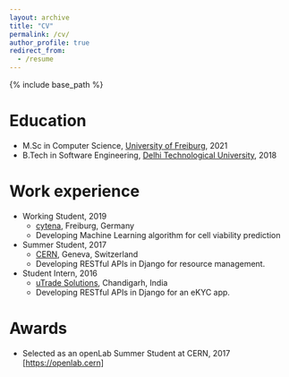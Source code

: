 ```yaml
---
layout: archive
title: "CV"
permalink: /cv/
author_profile: true
redirect_from:
  - /resume
---
```


{% include base_path %}

Education
======
* M.Sc in Computer Science, [University of Freiburg](https://www.tf.uni-freiburg.de/en), 2021
  <!-- * Supervisor: [Prof. Huanqing Feng](https://est.ustc.edu.cn/4644/list.htm) and [Prof. Zidong Wang](http://people.brunel.ac.uk/~csstzzw/) -->
* B.Tech in Software Engineering, [Delhi Technological University](http://http://dtu.ac.in/), 2018
  <!-- * Supervisor: [Prof. Huijun Gao](http://homepage.hit.edu.cn/gaohuijun)   -->

Work experience
======
* Working Student, 2019
  * [cytena](https://www.cytena.com/home.html), Freiburg, Germany
  * Developing Machine Learning algorithm for cell viability prediction
* Summer Student, 2017
  * [CERN](https://openlab.cern), Geneva, Switzerland
  * Developing RESTful APIs in Django for resource management.
* Student Intern, 2016
  * [uTrade Solutions](https://utradesolutions.com), Chandigarh, India
  * Developing RESTful APIs in Django for an eKYC app.

Awards
======
* Selected as an openLab Summer Student at CERN, 2017 [https://openlab.cern]